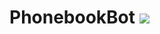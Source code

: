 # PhonebookBot  <a href="https://telegram.me/FOCPB_bot" rel="nofollow" target="_blank"><img src="https://img.shields.io/badge/Telegram-@FOCPB_bot-blue.svg?logo=telegram"></a>



